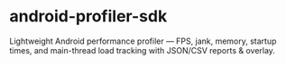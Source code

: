 # android-profiler-sdk
Lightweight Android performance profiler — FPS, jank, memory, startup times, and main-thread load tracking with JSON/CSV reports &amp; overlay.

